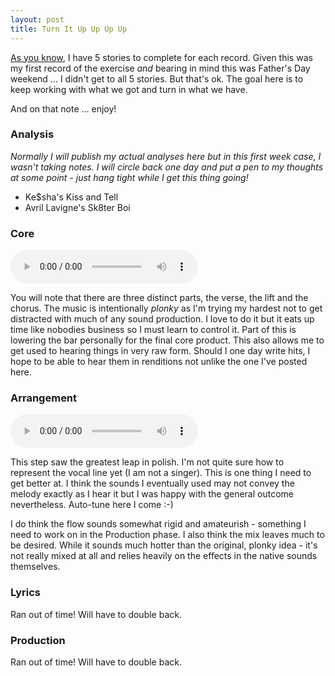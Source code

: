```yaml
---
layout: post
title: Turn It Up Up Up Up
---
```


[As you know](/about/), I have 5 stories to complete for each record. Given this was my first record of the exercise _and_ bearing in mind this was Father's Day weekend &hellip; I didn't get to all 5 stories. But that's ok. The goal here is to keep working with what we got and turn in what we have.

And on that note &hellip; enjoy!

### Analysis

_Normally I will publish my actual analyses here but in this first week case, I wasn't taking notes. I will circle back one day and put a pen to my thoughts at some point - just hang tight while I get this thing going!_

- Ke$sha's Kiss and Tell
- Avril Lavigne's Sk8ter Boi

### Core

<audio controls>
  <source src="{% link /weekly/audio/20170612-turnitupupupup.mp3 %}" type="audio/mpeg">
	  Sorry, this browser does not support embedded audio.
</audio>

You will note that there are three distinct parts, the verse, the lift and the chorus. The music is intentionally _plonky_ as I'm trying my hardest not to get distracted with much of any sound production. I love to do it but it eats up time like nobodies business so I must learn to control it. Part of this is lowering the bar personally for the final core product. This also allows me to get used to hearing things in very raw form. Should I one day write hits, I hope to be able to hear them in renditions not unlike the one I've posted here.

### Arrangement

<audio controls>
  <source src="{% link /weekly/audio/20170612-turnitupupupup2.mp3 %}" type="audio/mpeg">
	  Sorry, this browser does not support embedded audio.
</audio>

This step saw the greatest leap in polish. I'm not quite sure how to represent the vocal line yet (I am not a singer). This is one thing I need to get better at. I think the sounds I eventually used may not convey the melody exactly as I hear it but I was happy with the general outcome nevertheless. Auto-tune here I come :-)

I do think the flow sounds somewhat rigid and amateurish - something I need to work on in the Production phase. I also think the mix leaves much to be desired. While it sounds much hotter than the original, plonky idea - it's not really mixed at all and relies heavily on the effects in the native sounds themselves.

### Lyrics

Ran out of time! Will have to double back.

### Production

Ran out of time! Will have to double back.
